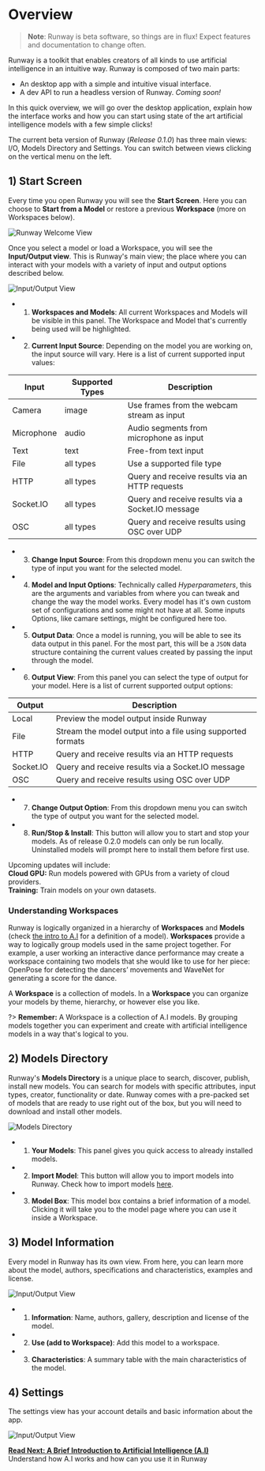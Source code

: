 # Overview

> __Note__: Runway is beta software, so things are in flux! Expect features and documentation to change often.

Runway is a toolkit that enables creators of all kinds to use artificial intelligence in an intuitive way. Runway is composed of two main parts: 
- An desktop app with a simple and intuitive visual interface.
- A dev API to run a headless version of Runway. *Coming soon!*

In this quick overview, we will go over the desktop application, explain how the interface works and how you can start using state of the art artificial intelligence models with a few simple clicks!

The current beta version of Runway (*Release 0.1.0*) has three main views: I/O, Models Directory and Settings. You can switch between views clicking on the vertical menu on the left.

## 1) Start Screen

Every time you open Runway you will see the **Start Screen**. Here you can choose to **Start from a Model** or restore a previous **Workspace** (more on Workspaces below).

![Runway Welcome View](https://runway.nyc3.digitaloceanspaces.com/documentation/0.2.0/splash.jpg)

Once you select a model or load a Workspace, you will see the **Input/Output view**. This is Runway's main view; the place where you can interact with your models with a variety of input and output options described below.

![Input/Output View](https://runway.nyc3.digitaloceanspaces.com/documentation/0.2.0/io_annotated.jpg)

- 1) **Workspaces and Models**: All current Workspaces and Models will be visible in this panel. The Workspace and Model that's currently being used will be highlighted.
- 2) **Current Input Source**: Depending on the model you are working on, the input source will vary. Here is a list of current supported input values:

| Input      | Supported Types | Description                                       |
|------------|-----------------|---------------------------------------------------|
| Camera     | image           | Use frames from the webcam stream as input        |
| Microphone | audio           | Audio segments from microphone as input           |
| Text       | text            | Free-from text input                              |
| File       | all types       | Use a supported file type                         |
| HTTP       | all types       | Query and receive results via an HTTP requests    |
| Socket.IO  | all types       | Query and receive results via a Socket.IO message |
| OSC        | all types       | Query and receive results using OSC over UDP      |

- 3) **Change Input Source**: From this dropdown menu you can switch the type of input you want for the selected model. 
- 4) **Model and Input Options**: Technically called *Hyperparameters*, this are the arguments and variables from where you can tweak and change the way the model works. Every model has it's own custom set of configurations and some might not have at all. Some inputs Options, like camare settings, might be configured here too. 
- 5) **Output Data**: Once a model is running, you will be able to see its data output in this panel. For the most part, this will be a `JSON` data structure containing the current values created by passing the input through the model.
- 6) **Output View**: From this panel you can select the type of output for your model. Here is a list of current supported output options:

| Output     | Description                                       
|------------|---------------------------------------------------------------------|
| Local      | Preview the model output inside Runway                              |
| File       | Stream the model output into a file using supported formats         |
| HTTP       | Query and receive results via an HTTP requests                      |
| Socket.IO  | Query and receive results via a Socket.IO message                   |
| OSC        | Query and receive results using OSC over UDP                        |

- 7) **Change Output Option**: From this dropdown menu you can switch the type of output you want for the selected model. 
- 8) **Run/Stop & Install**: This button will allow you to start and stop your models. As of release 0.2.0 models can only be run locally. Uninstalled models will prompt here to install them before first use. 

<p class='note'>
  Upcoming updates will include: <br>
  <b>Cloud GPU:</b> Run models powered with GPUs from a variety of cloud providers. <br>
  <b>Training:</b> Train models on your own datasets. 
</p>

### Understanding Workspaces

Runway is logically organized in a hierarchy of **Workspaces** and **Models** (check [the intro to A.I](intro-to-ai.md) for a definition of a model). **Workspaces** provide a way to logically group models used in the same project together. For example, a user working an interactive dance performance may create a workspace containing two models that she would like to use for her piece: OpenPose for detecting the dancers’ movements and WaveNet for generating a score for the dance.

A **Workspace** is a collection of models. In a **Workspace** you can organize your models by theme, hierarchy, or however else you like.

?> **Remember:** A Workspace is a collection of A.I models. By grouping models together you can experiment and create with artificial intelligence models in a way that's logical to you.

## 2) Models Directory

Runway's **Models Directory** is a unique place to search, discover, publish, install new models. You can search for models with specific attributes, input types, creator, functionality or date. Runway comes with a pre-packed set of models that are ready to use right out of the box, but you will need to download and install other models.

![Models Directory](https://runway.nyc3.digitaloceanspaces.com/documentation/0.2.0/models_directory_annotated.jpg)

- 1) **Your Models**: This panel gives you quick access to already installed models.
- 2) **Import Model**: This button will allow you to import models into Runway. Check how to import models [here](importing.md).
- 3) **Model Box**: This model box contains a brief information of a model. Clicking it will take you to the model page where you can use it inside a Workspace.

## 3) Model Information

Every model in Runway has its own view. From here, you can learn more about the model, authors, specifications and characteristics, examples and license.

![Input/Output View](https://runway.nyc3.digitaloceanspaces.com/documentation/0.2.0/models_info_annotated.jpg)

- 1) **Information**: Name, authors, gallery, description and license of the model.
- 2) **Use (add to Workspace)**: Add this model to a workspace.
- 3) **Characteristics**: A summary table with the main characteristics of the model.

## 4) Settings

The settings view has your account details and basic information about the app.

![Input/Output View](https://runway.nyc3.cdn.digitaloceanspaces.com/documentation/settings_view.png)

<p class='next'>
  <b><a href="/#/intro-to-ai">
   Read Next: A Brief Introduction to Artificial Intelligence (A.I)
  </b></a> 
  <br/> 
  Understand how A.I works and how can you use it in Runway
</p>

